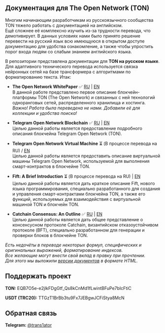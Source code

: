 ## Документация для The Open Network (TON)
 
Многим начинающим разработчикам из русскоязычного сообщества TON тяжело работать с документацией на английском.<br/> 
Ещё сложнее её комплексно изучить из-за трудности перевода, что демотивирует.
  В данных условиях нами было принято решение перевести на русский язык всю имеющуюся в открытом доступе документацию для удобства ознакомление, а также чтобы упростить порог входа людям со слабым знанием английского языка.
 
В репозитории представлена документации для **TON на русском языке**.
Для адаптивного технического перевода используется связка нейронных сетей на базе трансформера
с алгоритмами по форматированию текста.
Итак:
- **The Open Network WhitePaper** ✅ [RU](https://github.com/Korolyow/TON_docs_ru/blob/main/pdf/ton_whitepaper_ru.pdf) | [EN](https://ton-blockchain.github.io/docs/ton.pdf)<br/>
В данной работе представлено первое описание блокчейн-платформы TON (The Open Network)
и связанных с ней технологий одноранговых сетей, распределенного хранилища и хостинга.<br/>
_Важно! Работа была переведена не нами. Добавили её для коллекции и удобства поиска!_
 
- **Telegram Open Network Blockchain** ✅ [RU](https://github.com/Korolyow/TON_docs_ru/blob/main/pdf/ton_blockchain_ru.pdf) | [EN](https://ton-blockchain.github.io/docs/tblkch.pdf)<br/>
Целью данной работы является предоставление подробного описания блокчейна Telegram Open Network (TON).
 
- **Telegram Open Network Virtual Machine** ⏳ (В процессе перевода на RU) / [EN](https://ton-blockchain.github.io/docs/tvm.pdf)<br/>
Целью данной работы является предоставить описание виртуальной машины Telegram Open Network, используемой для выполнения смарт-контрактов в блокчейне TON.
 
- **Fift: A Brief Introduction** ⏳ (В процессе перевода на RU) | [EN](https://ton-blockchain.github.io/docs/fiftbase.pdf)<br/>
Целью данной работы является дать краткое описание Fift, нового языка программирования, специально разработанного для создания и управления смарт-контрактами блокчейна TON, а также его функций, используемых для взаимодействия с виртуальной машиной TON и блокчейн TON.
 
- **Catchain Consensus: An Outline** ✅ [RU](https://github.com/Korolyow/TON_docs_ru/blob/main/pdf/catchain_ru.pdf) | [EN](https://ton-blockchain.github.io/docs/catchain.pdf)<br/>
Целью данной работы является дать общее представление о консенсусном протоколе Catchain, византийском отказоустойчивом протоколе (BFT), специально разработанном для генерации и проверки блоков в блокчейне TON.
 
 
_Есть недочёты в переводе некоторых формул, специфических и оригинальных выражений, форматирование индексов.<br/>
Все желающие могут внести свой вклад в правку при прочтении.<br/>
Для этого мы выложили [версии документов](https://github.com/Korolyow/TON_docs_ru/blob/main/html) в формате HTML._

## Поддержать проект 

**TON:** EQB7O5e-e2jlkFDgGtf_Qs8kCnMd1fLwintBFuPe7bIcFtiC

**USDT (TRC20):**  TTGzT1BrBb3tu9Fx7JEBgwJCFiStya8McN

## Обратная связь

**Telegram:** [@trans1ator](https://t.me/trans1ator)




